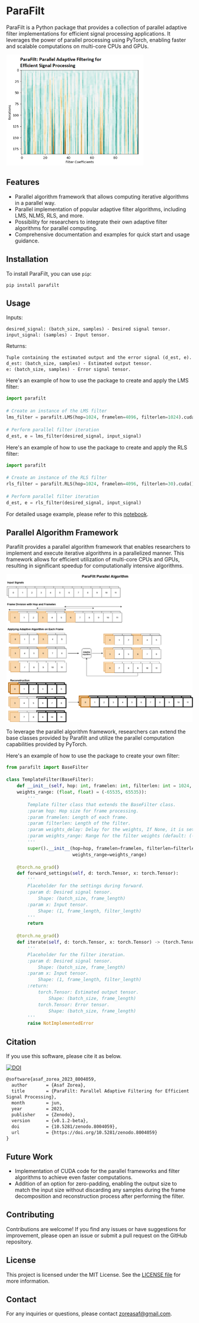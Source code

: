 # ParaFilt
ParaFilt is a Python package that provides a collection of parallel adaptive filter implementations for efficient signal processing applications. It leverages the power of parallel processing using PyTorch, enabling faster and scalable computations on multi-core CPUs and GPUs.

<img src="https://raw.githubusercontent.com/nuniz/ParaFilt/main/ParaFilt.png" width="370" height="300">

## Features
- Parallel algorithm framework that allows computing iterative algorithms in a parallel way.
- Parallel implementation of popular adaptive filter algorithms, including LMS, NLMS, RLS, and more.
- Possibility for researchers to integrate their own adaptive filter algorithms for parallel computing.
- Comprehensive documentation and examples for quick start and usage guidance.

## Installation
To install ParaFilt, you can use `pip`:
```
pip install parafilt
```

## Usage
Inputs:

    desired_signal: (batch_size, samples) - Desired signal tensor.
    input_signal: (samples) - Input tensor.

Returns:

    Tuple containing the estimated output and the error signal (d_est, e).
	d_est: (batch_size, samples) - Estimated output tensor.
    e: (batch_size, samples) - Error signal tensor.


Here's an example of how to use the package to create and apply the LMS filter:
```python
import parafilt

# Create an instance of the LMS filter
lms_filter = parafilt.LMS(hop=1024, framelen=4096, filterlen=1024).cuda()

# Perform parallel filter iteration
d_est, e = lms_filter(desired_signal, input_signal)
```

Here's an example of how to use the package to create and apply the RLS filter:
```python
import parafilt

# Create an instance of the RLS filter
rls_filter = parafilt.RLS(hop=1024, framelen=4096, filterlen=30).cuda()

# Perform parallel filter iteration
d_est, e = rls_filter(desired_signal, input_signal)
```

For detailed usage example, please refer to this [notebook](https://github.com/nuniz/ParaFilt/blob/main/notebooks/1.0-parafilt-demo.ipynb).

## Parallel Algorithm Framework
Parafilt provides a parallel algorithm framework that enables researchers to implement and execute iterative algorithms in a parallelized manner. This framework allows for efficient utilization of multi-core CPUs and GPUs, resulting in significant speedup for computationally intensive algorithms.

![logo](https://raw.githubusercontent.com/nuniz/ParaFilt/main/ParaFilt.drawio.png)

To leverage the parallel algorithm framework, researchers can extend the base classes provided by Parafilt and utilize the parallel computation capabilities provided by PyTorch.

Here's an example of how to use the package to create your own filter:
```python
from parafilt import BaseFilter

class TemplateFilter(BaseFilter):
    def __init__(self, hop: int, framelen: int, filterlen: int = 1024, weights_delay: Optional[int] = None, 
	weights_range: (float, float) = (-65535, 65535)):
        '''
        Template filter class that extends the BaseFilter class.
        :param hop: Hop size for frame processing.
        :param framelen: Length of each frame.
        :param filterlen: Length of the filter.
        :param weights_delay: Delay for the weights, If None, it is set to framelen-1 (default: None).
        :param weights_range: Range for the filter weights (default: (-65535, 65535)).
        '''
        super().__init__(hop=hop, framelen=framelen, filterlen=filterlen, weights_delay=weights_delay,
                         weights_range=weights_range)

    @torch.no_grad()
    def forward_settings(self, d: torch.Tensor, x: torch.Tensor):
        '''
        Placeholder for the settings during forward.
        :param d: Desired signal tensor.
            Shape: (batch_size, frame_length)
        :param x: Input tensor.
            Shape: (1, frame_length, filter_length)
        '''
        return

    @torch.no_grad()
    def iterate(self, d: torch.Tensor, x: torch.Tensor) -> (torch.Tensor, torch.Tensor):
        '''
        Placeholder for the filter iteration.
        :param d: Desired signal tensor.
            Shape: (batch_size, frame_length)
        :param x: Input tensor.
            Shape: (1, frame_length, filter_length)
        :return:
            torch.Tensor: Estimated output tensor.
                Shape: (batch_size, frame_length)
            torch.Tensor: Error tensor.
                Shape: (batch_size, frame_length)
        '''
        raise NotImplementedError
```

## Citation
If you use this software, please cite it as below.

[![DOI](https://zenodo.org/badge/648500046.svg)](https://zenodo.org/badge/latestdoi/648500046)

```
@software{asaf_zorea_2023_8004059,
  author       = {Asaf Zorea},
  title        = {ParaFilt: Parallel Adaptive Filtering for Efficient Signal Processing},
  month        = jun,
  year         = 2023,
  publisher    = {Zenodo},
  version      = {v0.1.2-beta},
  doi          = {10.5281/zenodo.8004059},
  url          = {https://doi.org/10.5281/zenodo.8004059}
}
```

## Future Work
- Implementation of CUDA code for the parallel frameworks and filter algorithms to achieve even faster computations.
- Addition of an option for zero-padding, enabling the output size to match the input size without discarding any samples during the frame decomposition and reconstruction process after performing the filter.

## Contributing
Contributions are welcome! If you find any issues or have suggestions for improvement, please open an issue or submit a pull request on the GitHub repository.

## License
This project is licensed under the MIT License. See the [LICENSE file](https://github.com/nuniz/ParaFilt/blob/main/LICENSE) for more information.

## Contact
For any inquiries or questions, please contact zoreasaf@gmail.com.


